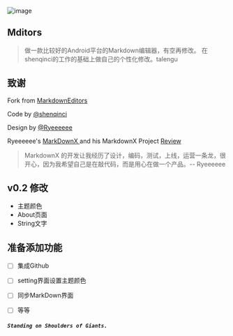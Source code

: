 ![image](image/logo.png)
## Mditors


>做一款比较好的Android平台的Markdown编辑器，有空再修改。
在shenqinci的工作的基础上做自己的个性化修改。talengu

## 致谢
Fork from [MarkdownEditors](https://github.com/qinci/MarkdownEditors)

Code by [@shenqinci](https://github.com/qinci)

Design by [@Ryeeeeee](https://github.com/Ryeeeeee)

Ryeeeeee's [MarkDownX ](https://github.com/Ryeeeeee/MarkdownX) and his MarkdownX Project [Review](http://ryeeeeee.com/2016/01/01/2015-Annual-Review/)
>MarkdownX 的开发让我经历了设计，编码，测试，上线，运营一条龙，很开心，因为我希望自己是在敲代码，而是用心在做一个产品。-- Ryeeeeee

## v0.2 修改
- 主题颜色
- About页面
- String文字

## 准备添加功能
- [ ] 集成Github
- [ ] setting界面设置主题颜色
- [ ] 同步MarkDown界面
- [ ] 等等


##### `Standing on Shoulders of Giants.`
